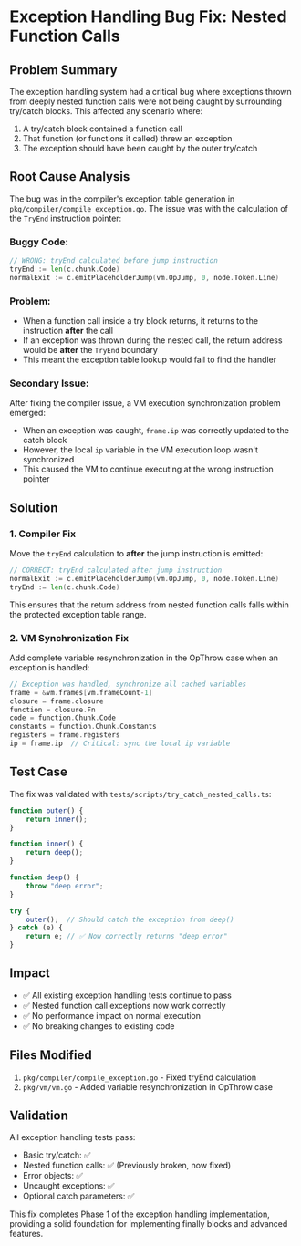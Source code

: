 # Exception Handling Bug Fix: Nested Function Calls

## Problem Summary

The exception handling system had a critical bug where exceptions thrown from deeply nested function calls were not being caught by surrounding try/catch blocks. This affected any scenario where:

1. A try/catch block contained a function call
2. That function (or functions it called) threw an exception
3. The exception should have been caught by the outer try/catch

## Root Cause Analysis

The bug was in the compiler's exception table generation in `pkg/compiler/compile_exception.go`. The issue was with the calculation of the `TryEnd` instruction pointer:

### Buggy Code:
```go
// WRONG: tryEnd calculated before jump instruction
tryEnd := len(c.chunk.Code)
normalExit := c.emitPlaceholderJump(vm.OpJump, 0, node.Token.Line)
```

### Problem:
- When a function call inside a try block returns, it returns to the instruction **after** the call
- If an exception was thrown during the nested call, the return address would be **after** the `TryEnd` boundary
- This meant the exception table lookup would fail to find the handler

### Secondary Issue:
After fixing the compiler issue, a VM execution synchronization problem emerged:
- When an exception was caught, `frame.ip` was correctly updated to the catch block
- However, the local `ip` variable in the VM execution loop wasn't synchronized
- This caused the VM to continue executing at the wrong instruction pointer

## Solution

### 1. Compiler Fix
Move the `tryEnd` calculation to **after** the jump instruction is emitted:

```go
// CORRECT: tryEnd calculated after jump instruction  
normalExit := c.emitPlaceholderJump(vm.OpJump, 0, node.Token.Line)
tryEnd := len(c.chunk.Code)
```

This ensures that the return address from nested function calls falls within the protected exception table range.

### 2. VM Synchronization Fix
Add complete variable resynchronization in the OpThrow case when an exception is handled:

```go
// Exception was handled, synchronize all cached variables
frame = &vm.frames[vm.frameCount-1]
closure = frame.closure
function = closure.Fn
code = function.Chunk.Code
constants = function.Chunk.Constants
registers = frame.registers
ip = frame.ip  // Critical: sync the local ip variable
```

## Test Case

The fix was validated with `tests/scripts/try_catch_nested_calls.ts`:

```typescript
function outer() {
    return inner();
}

function inner() {
    return deep();
}

function deep() {
    throw "deep error";
}

try {
    outer();  // Should catch the exception from deep()
} catch (e) {
    return e; // ✅ Now correctly returns "deep error"
}
```

## Impact

- ✅ All existing exception handling tests continue to pass
- ✅ Nested function call exceptions now work correctly  
- ✅ No performance impact on normal execution
- ✅ No breaking changes to existing code

## Files Modified

1. `pkg/compiler/compile_exception.go` - Fixed tryEnd calculation
2. `pkg/vm/vm.go` - Added variable resynchronization in OpThrow case

## Validation

All exception handling tests pass:
- Basic try/catch: ✅
- Nested function calls: ✅ (Previously broken, now fixed)
- Error objects: ✅
- Uncaught exceptions: ✅
- Optional catch parameters: ✅

This fix completes Phase 1 of the exception handling implementation, providing a solid foundation for implementing finally blocks and advanced features.
